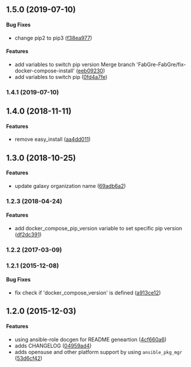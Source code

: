 <a name="1.5.0"></a>
## 1.5.0 (2019-07-10)


#### Bug Fixes

*   change pip2 to pip3 ([f38ea977](https://github.com/weareinteractive/ansible-docker-compose/commit/f38ea9772460df9bbf43721da5423ff75df796c4))

#### Features

*   add variables to switch pip version Merge branch 'FabGre-FabGre/fix-docker-compose-install' ([eeb09230](https://github.com/weareinteractive/ansible-docker-compose/commit/eeb09230e84bfd82d25c35d656bb37eaf33155aa))
*   add variables to switch pip ([0fd4a7fe](https://github.com/weareinteractive/ansible-docker-compose/commit/0fd4a7fe4bc5eeab6f983ca1333626c0be691364))



<a name="1.4.1"></a>
### 1.4.1 (2019-07-10)




<a name="1.4.0"></a>
## 1.4.0 (2018-11-11)


#### Features

*   remove easy_install ([aa4dd011](https://github.com/weareinteractive/ansible-docker-compose/commit/aa4dd011be6c12289e85219bbbec7d3b79785503))



<a name="1.3.0"></a>
## 1.3.0 (2018-10-25)


#### Features

*   update galaxy organization name ([69adb6a2](https://github.com/weareinteractive/ansible-docker-compose/commit/69adb6a2beb59cb0dd24a0a5169b559e1a3e1fae))



<a name="1.2.3"></a>
### 1.2.3 (2018-04-24)


#### Features

*   add docker_compose_pip_version variable to set specific pip version ([df2dc391](https://github.com/weareinteractive/ansible-docker-compose/commit/df2dc391b3bd4576998af282895af8f6b84d9df3))



<a name="1.2.2"></a>
### 1.2.2 (2017-03-09)




<a name="1.2.1"></a>
### 1.2.1 (2015-12-08)


#### Bug Fixes

*   fix check if 'docker_compose_version' is defined ([a913ce12](https://github.com/weareinteractive/ansible-docker-compose/commit/a913ce121e0b8d8b6343bd9f1aa7395349c6f8c9))



<a name="1.2.0"></a>
## 1.2.0 (2015-12-03)


#### Features

*   using ansible-role docgen for README geneartion ([4cf660a6](https://github.com/weareinteractive/ansible-docker-compose/commit/4cf660a6fe0c904abf0b1c46fc176c9875e56933))
*   adds CHANGELOG ([04959ad4](https://github.com/weareinteractive/ansible-docker-compose/commit/04959ad42662e77d9f8246babc7e892243d005b0))
*   adds opensuse and other platform support by using `ansible_pkg_mgr` ([53d6cf42](https://github.com/weareinteractive/ansible-docker-compose/commit/53d6cf42762f88b0feb1282fd89b870dab1e088d))




